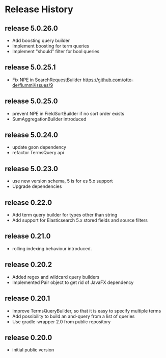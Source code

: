 # Release History

## release 5.0.26.0
* Add boosting query builder
* Implement boosting for term queries
* Implement "should" filter for bool queries

## release 5.0.25.1
* Fix NPE in SearchRequestBuilder https://github.com/otto-de/flummi/issues/9

## release 5.0.25.0
* prevent NPE in FieldSortBuilder if no sort order exists
* SumAggregationBuilder introduced

## release 5.0.24.0
* update gson dependency
* refactor TermsQuery api

## release 5.0.23.0
* use new version schema, 5 is for es 5.x support
* Upgrade dependencies

## release 0.22.0
* Add term query builder for types other than string
* Add support for Elasticsearch 5.x stored fields and source filters

## release 0.21.0
* rolling indexing behaviour introduced.

## release 0.20.2
* Added regex and wildcard query builders
* Implemented Pair object to get rid of JavaFX dependency

## release 0.20.1
* Improve TermsQueryBuilder, so that it is easy to specify multiple terms
* Add possibility to build an and-query from a list of queries
* Use gradle-wrapper 2.0 from public repository

## release 0.20.0
* initial public version